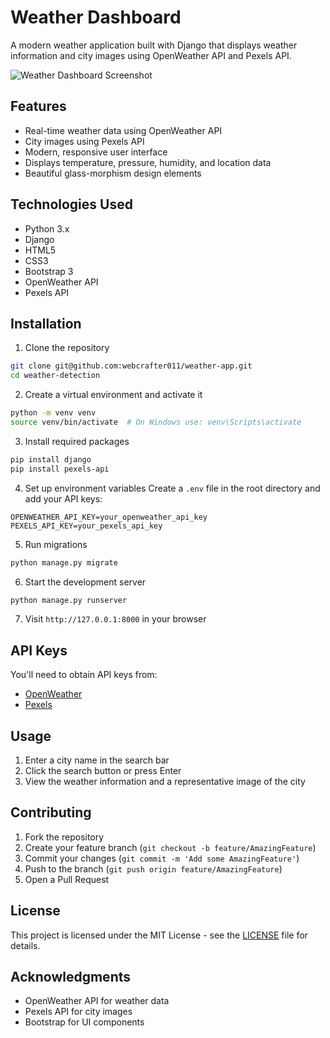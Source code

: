 # Weather Dashboard

A modern weather application built with Django that displays weather information and city images using OpenWeather API and Pexels API.

![Weather Dashboard Screenshot](Screenshot2024-12-20211519.png)

## Features

- Real-time weather data using OpenWeather API
- City images using Pexels API
- Modern, responsive user interface
- Displays temperature, pressure, humidity, and location data
- Beautiful glass-morphism design elements

## Technologies Used

- Python 3.x
- Django
- HTML5
- CSS3
- Bootstrap 3
- OpenWeather API
- Pexels API

## Installation

1. Clone the repository
```bash
git clone git@github.com:webcrafter011/weather-app.git
cd weather-detection
```

2. Create a virtual environment and activate it
```bash
python -m venv venv
source venv/bin/activate  # On Windows use: venv\Scripts\activate
```

3. Install required packages
```bash
pip install django
pip install pexels-api
```

4. Set up environment variables
Create a `.env` file in the root directory and add your API keys:
```
OPENWEATHER_API_KEY=your_openweather_api_key
PEXELS_API_KEY=your_pexels_api_key
```

5. Run migrations
```bash
python manage.py migrate
```

6. Start the development server
```bash
python manage.py runserver
```

7. Visit `http://127.0.0.1:8000` in your browser

## API Keys

You'll need to obtain API keys from:
- [OpenWeather](https://openweathermap.org/api)
- [Pexels](https://www.pexels.com/api/)

## Usage

1. Enter a city name in the search bar
2. Click the search button or press Enter
3. View the weather information and a representative image of the city

## Contributing

1. Fork the repository
2. Create your feature branch (`git checkout -b feature/AmazingFeature`)
3. Commit your changes (`git commit -m 'Add some AmazingFeature'`)
4. Push to the branch (`git push origin feature/AmazingFeature`)
5. Open a Pull Request

## License

This project is licensed under the MIT License - see the [LICENSE](LICENSE) file for details.

## Acknowledgments

- OpenWeather API for weather data
- Pexels API for city images
- Bootstrap for UI components
